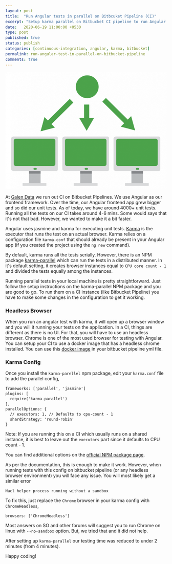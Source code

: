 ```yaml
---
layout: post
title:  "Run Angular tests in parallel on Bitbcuket Pipeline (CI)"
excerpt: "Setup karma parallel on Bitbucket CI pipeline to run Angular tests in parallel."
date:   2020-06-19 11:00:00 +0530
type: post
published: true
status: publish
categories: [continuous-integration, angular, karma, bitbucket]
permalink: run-angular-test-in-parallel-on-bitbucket-pipeline
comments: true
---
```

![alt](/assets/post-images/20200619/parallel.png)

At [Galen Data](http://galendata.com) we run out CI on Bitbucket Pipelines. We use Angular as our frontend framework. Over the time, our Angular frontend app grew bigger and so did our unit tests. As of today, we have around 4000+ unit tests. Running all the tests on our CI takes around 4-6 mins. Some would says that it's not that bad. However, we wanted to make it a bit faster.

Angular uses jasmine and karma for executing unit tests. [Karma](https://karma-runner.github.io/latest/index.html) is the executor that runs the test on an actual browser. Karma relies on a configuration file `karma.conf` that should already be present in your Angular app (if you created the project using the `ng new` command).

By default, karma runs all the tests serially. However, there is an NPM package [karma-parallel](https://www.npmjs.com/package/karma-parallel) which can run the tests in a distributed manner. In it's default setting, it creates browser instances equal to `CPU core count - 1` and divided the tests equally among the instances.

Running parallel tests in your local machine is pretty straightforward. Just follow the setup instructions on the karma-parallel NPM package and you are good to go. To run them on a CI instance  (like Bitbucket Pipeline) you have to make some changes in the configuration to get it working.

### Headless Browser
When you run an angular test with karma, it will open up a browser window and you will it running your tests on the application. In a CI, things are different as there is no UI. For that, you will have to use an headless browser. Chrome is one of the most used browser for testing with Angular. You can setup your CI to use a docker image that has a headless chrome installed. You can use this [docker image](https://hub.docker.com/r/galencloud/node-angular-chrome) in your bitbucket pipeline yml file.

### Karma Config

Once you install the `karma-parellel` npm package, edit your `karma.conf` file to add the parallel config,

```
frameworks: ['parallel', 'jasmine']
plugins: [
  require('karma-parallel')
],
parallelOptions: {
  // executors: 1, // Defaults to cpu-count - 1
  shardStrategy: 'round-robin'
}
```

Note: If you are running this on a CI which usually runs on a shared instance, it is best to leave out the `executors` part since it defaults to CPU count - 1.

You can find additional options on the [official NPM package page](https://www.npmjs.com/package/karma-parallel#additional-configuration).

As per the documentation, this is enough to make it work. However, when running tests with this config on bitbucket pipeline (or any headless browser environment) you will face any issue. You will most likely get a similar error

```
Nacl helper process running without a sandbox
```

To fix this, just replace the `Chrome` browser in your karma config with `ChromeHeadless`,

```
browsers: ['ChromeHeadless']
```

Most answers on SO and other forums will suggest you to run Chrome on linux with `--no-sandbox` option. But, we tried that and it did not help.

After setting up `karma-parallel` our testing time was reduced to under 2 minutes (from 4 minutes).

Happy coding!


